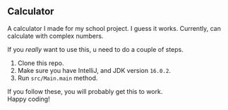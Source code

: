 ## Calculator

A calculator I made for my school project. I guess it works.
Currently, can calculate with complex numbers.  
  
If you _really_ want to use this, u need to do a couple of steps.  
1. Clone this repo.
2. Make sure you have IntelliJ, and JDK version `16.0.2`.
3. Run `src/Main.main` method.  
  
If you follow these, you will probably get this to work.  
Happy coding!